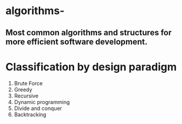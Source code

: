 # algorithms-
## Most common algorithms and structures for more efficient software development.

# Classification by design paradigm
1. Brute Force
2. Greedy
3. Recursive
4. Dynamic programming
5. Divide and conquer
6. Backtracking


